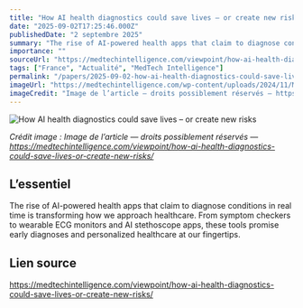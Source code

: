 ```yaml
---
title: "How AI health diagnostics could save lives – or create new risks"
date: "2025-09-02T17:25:46.000Z"
publishedDate: "2 septembre 2025"
summary: "The rise of AI-powered health apps that claim to diagnose conditions in real time is transforming how we approach healthcare. From symptom checkers to wearable ECG monitors and AI stethoscope apps, these tools promise early diagnoses and personalized healthcare at our fingertips."
importance: ""
sourceUrl: "https://medtechintelligence.com/viewpoint/how-ai-health-diagnostics-could-save-lives-or-create-new-risks/"
tags: ["France", "Actualité", "MedTech Intelligence"]
permalink: "/papers/2025-09-02-how-ai-health-diagnostics-could-save-lives-or-create-new-risks"
imageUrl: "https://medtechintelligence.com/wp-content/uploads/2024/11/MTI-Viewpoints.png"
imageCredit: "Image de l’article — droits possiblement réservés — https://medtechintelligence.com/viewpoint/how-ai-health-diagnostics-could-save-lives-or-create-new-risks/"
---
```


![How AI health diagnostics could save lives – or create new risks](https://medtechintelligence.com/wp-content/uploads/2024/11/MTI-Viewpoints.png)

*Crédit image : Image de l’article — droits possiblement réservés — https://medtechintelligence.com/viewpoint/how-ai-health-diagnostics-could-save-lives-or-create-new-risks/*

## L’essentiel

The rise of AI-powered health apps that claim to diagnose conditions in real time is transforming how we approach healthcare. From symptom checkers to wearable ECG monitors and AI stethoscope apps, these tools promise early diagnoses and personalized healthcare at our fingertips.

## Lien source

https://medtechintelligence.com/viewpoint/how-ai-health-diagnostics-could-save-lives-or-create-new-risks/
